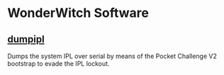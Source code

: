 # WonderWitch Software

## [dumpipl](https://github.com/up-n-atom/wwsoft/tree/master/dumpipl)

Dumps the system IPL over serial by means of the Pocket Challenge V2 bootstrap to evade the IPL lockout.
